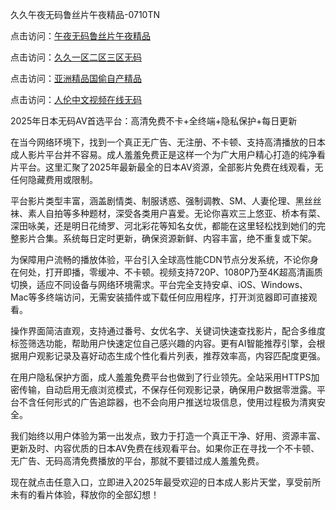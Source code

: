 久久午夜无码鲁丝片午夜精品-0710TN

点击访问：<a href="https://heiliaoga6s9v.pages.dev">午夜无码鲁丝片午夜精品</a>

点击访问：<a href="https://heiliaoll4qsx.pages.dev">久久一区二区三区无码</a>

点击访问：<a href="https://heiliaowzu4ur.pages.dev">亚洲精品国偷自产精品</a>

点击访问：<a href="https://heiliaoe8ajia.pages.dev">人伦中文视频在线无码</a>

2025年日本无码AV首选平台：高清免费不卡+全终端+隐私保护+每日更新

在当今网络环境下，找到一个真正无广告、无注册、不卡顿、支持高清播放的日本成人影片平台并不容易。成人羞羞免费正是这样一个为广大用户精心打造的纯净看片平台。这里汇聚了2025年最新最全的日本AV资源，全部影片免费在线观看，无任何隐藏费用或限制。

平台影片类型丰富，涵盖剧情类、制服诱惑、强制调教、SM、人妻伦理、黑丝丝袜、素人自拍等多种题材，深受各类用户喜爱。无论你喜欢三上悠亚、桥本有菜、深田咏美，还是明日花绮罗、河北彩花等知名女优，都能在这里轻松找到她们的完整影片合集。系统每日定时更新，确保资源新鲜、内容丰富，绝不重复或下架。

为保障用户流畅的播放体验，平台引入全球高性能CDN节点分发系统，不论你身在何处，打开即播，零缓冲、不卡顿。视频支持720P、1080P乃至4K超高清画质切换，适应不同设备与网络环境需求。平台完全支持安卓、iOS、Windows、Mac等多终端访问，无需安装插件或下载任何应用程序，打开浏览器即可直接观看。

操作界面简洁直观，支持通过番号、女优名字、关键词快速查找影片，配合多维度标签筛选功能，帮助用户快速定位自己感兴趣的内容。更有AI智能推荐引擎，会根据用户观影记录及喜好动态生成个性化看片列表，推荐效率高，内容匹配度更强。

在用户隐私保护方面，成人羞羞免费平台也做到了行业领先。全站采用HTTPS加密传输，自动启用无痕浏览模式，不保存任何观影记录，确保用户数据零泄露。平台不含任何形式的广告追踪器，也不会向用户推送垃圾信息，使用过程极为清爽安全。

我们始终以用户体验为第一出发点，致力于打造一个真正干净、好用、资源丰富、更新及时、内容优质的日本AV免费在线观看平台。如果你正在寻找一个不卡顿、无广告、无码高清免费播放的平台，那就不要错过成人羞羞免费。

现在就点击任意入口，立即进入2025年最受欢迎的日本成人影片天堂，享受前所未有的看片体验，释放你的全部幻想！

<span style="display:none;">[Canonical link]  ( https://github.com/tnn1205/riben00001 ）</span> 
